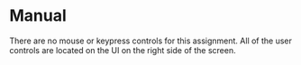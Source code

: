 # Manual

 There are no mouse or keypress controls for this assignment. All of the user controls are located
 on the UI on the right side of the screen.